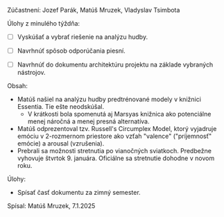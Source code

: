 Zúčastnení:
Jozef Parák, Matúš Mruzek, Vladyslav Tsimbota


Úlohy z minulého týždňa:
- [ ] Vyskúšať a vybrať riešenie na analýzu hudby.
- [ ] Navrhnúť spôsob odporúčania piesní.
- [ ] Navrhnúť do dokumentu architektúru projektu na základe vybraných nástrojov.


Obsah:
- Matúš našiel na analýzu hudby predtrénované modely v knižnici Essentia. Tie ešte neodskúšal.
  - V krátkosti bola spomenutá aj Marsyas knižnica ako potenciálne menej náročná a menej presná alternatíva.
- Matúš odprezentoval tzv. Russell's Circumplex Model, ktorý vyjadruje emóciu v 2-rozmernom priestore ako vzťah "valence" ("príjemnosť" emócie) a arousal (vzrušenia).
- Prebrali sa možnosti stretnutia po vianočných sviatkoch. Predbežne vyhovuje štvrtok 9. januára. Oficiálne sa stretnutie dohodne v novom roku.


Úlohy:
- Spísať časť dokumentu za zimný semester.


Spísal: Matúš Mruzek, 7.1.2025

